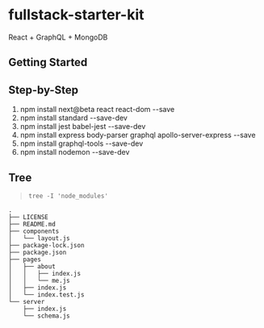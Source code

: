 # fullstack-starter-kit
React + GraphQL + MongoDB

## Getting Started

## Step-by-Step

1. npm install next@beta react react-dom --save
1. npm install standard --save-dev
1. npm install jest babel-jest --save-dev
1. npm install express body-parser graphql apollo-server-express --save
1. npm install graphql-tools --save-dev
1. npm install nodemon --save-dev

## Tree

> `tree -I 'node_modules'`

```
.
├── LICENSE
├── README.md
├── components
│   └── layout.js
├── package-lock.json
├── package.json
├── pages
│   ├── about
│   │   ├── index.js
│   │   └── me.js
│   ├── index.js
│   └── index.test.js
└── server
    ├── index.js
    └── schema.js

```